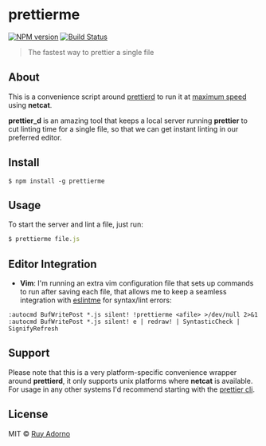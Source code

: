 # prettierme

[![NPM version](https://badge.fury.io/js/prettierme.svg)](https://npmjs.org/package/prettierme)
[![Build Status](https://travis-ci.org/ruyadorno/prettierme.svg?branch=master)](https://travis-ci.org/ruyadorno/prettierme)

> The fastest way to prettier a single file


## About

This is a convenience script around [prettierd](https://github.com/fsouza/prettierd) to run it at [maximum speed](https://github.com/mantoni/core_d.js#moar-speed) using **netcat**.

**prettier_d** is an amazing tool that keeps a local server running **prettier** to cut linting time for a single file, so that we can get instant linting in our preferred editor.


## Install

```
$ npm install -g prettierme
```


## Usage

To start the server and lint a file, just run:

```js
$ prettierme file.js
```


## Editor Integration

- __Vim__: I'm running an extra vim configuration file that sets up commands to run after saving each file, that allows me to keep a seamless integration with [eslintme](https://github.com/ruyadorno/eslintme) for syntax/lint errors:

```vim
:autocmd BufWritePost *.js silent! !prettierme <afile> >/dev/null 2>&1
:autocmd BufWritePost *.js silent! e | redraw! | SyntasticCheck | SignifyRefresh
```

## Support

Please note that this is a very platform-specific convenience wrapper around **prettierd**, it only supports unix platforms where **netcat** is available. For usage in any other systems I'd recommend starting with the [prettier cli](https://www.npmjs.com/package/prettier).


## License

MIT © [Ruy Adorno](http://ruyadorno.com)

